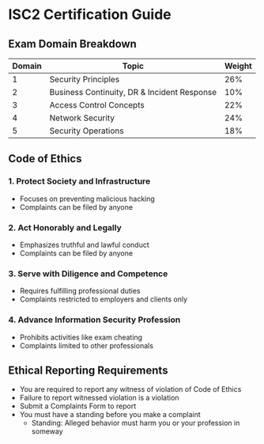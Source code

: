 # ISC2 Certification Guide

## Exam Domain Breakdown

| Domain | Topic | Weight |
|--------|--------|---------|
| 1 | Security Principles | 26% |
| 2 | Business Continuity, DR & Incident Response | 10% |
| 3 | Access Control Concepts | 22% |
| 4 | Network Security | 24% |
| 5 | Security Operations | 18% |

## Code of Ethics

### 1. Protect Society and Infrastructure
- Focuses on preventing malicious hacking
- Complaints can be filed by anyone

### 2. Act Honorably and Legally
- Emphasizes truthful and lawful conduct
- Complaints can be filed by anyone

### 3. Serve with Diligence and Competence
- Requires fulfilling professional duties
- Complaints restricted to employers and clients only

### 4. Advance Information Security Profession
- Prohibits activities like exam cheating
- Complaints limited to other professionals

## Ethical Reporting Requirements

- You are required to report any witness of violation of Code of Ethics
- Failure to report witnessed violation is a violation
- Submit a Complaints Form to report
- You must have a standing before you make a complaint
  - Standing: Alleged behavior must harm you or your profession in someway
